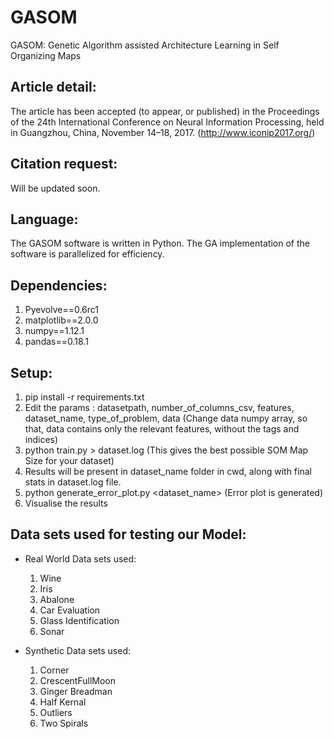 # GASOM
GASOM: Genetic Algorithm assisted Architecture Learning in Self Organizing Maps

## Article detail:
The article has been accepted (to appear, or published) in the Proceedings of the 24th International Conference on Neural Information Processing, held in Guangzhou, China, November 14–18, 2017. (http://www.iconip2017.org/)

## Citation request:
Will be updated soon.

## Language:
The GASOM software is written in Python. The GA implementation of the software is parallelized for efficiency.

## Dependencies:

  1. Pyevolve==0.6rc1
  2. matplotlib==2.0.0
  3. numpy==1.12.1
  4. pandas==0.18.1

## Setup:

1. pip install -r requirements.txt
2. Edit the params : datasetpath, number_of_columns_csv, features, dataset_name, type_of_problem, data
(Change data numpy array, so that, data contains only the relevant features, without the tags and indices)
3. python train.py > dataset.log (This gives the best possible SOM Map Size for your dataset)
4. Results will be present in dataset_name folder in cwd, along with final stats in dataset.log file. 
5. python generate_error_plot.py <pickle file in dataset_name folder> <dataset_name> (Error plot is generated)
6. Visualise the results 

## Data sets used for testing our Model:

* Real World Data sets used:
	 
   1. Wine
   2. Iris
   3. Abalone
   4. Car Evaluation
   5. Glass Identification
   6. Sonar

* Synthetic Data sets used:
 
   1. Corner
   2. CrescentFullMoon
   3. Ginger Breadman
   4. Half Kernal
   5. Outliers
   6. Two Spirals 
   
